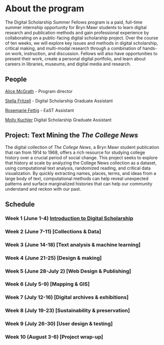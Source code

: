 # About the program

The Digital Scholarship Summer Fellows program is a paid, full-time summer internship opportunity for Bryn Mawr students to learn digital research and publication methods and gain professional experience by collaborating on a public-facing digital scholarship project. Over the course of ten weeks, we will explore key issues and methods in digital scholarship, critical making, and multi-modal research through a combination of hands-on work, instruction, and discussion. Fellows will also have opportunities to present their work, create a personal digital portfolio, and learn about careers in libraries, museums, and digital media and research.

## People

[Alice McGrath](mailto:amcgrath1@brynmawr.edu) - Program director

[Stella Fritzell](mailto:sfritzell@brynmawr.edu) - Digital Scholarship Graduate Assistant

[Rosemarie Fettig](mailto:rfettig@brynmawr.edu) - EaST Assistant

[Molly Kuchler](mailto:mkuchler@brynmawr.edu) Digital Scholarship Graduate Assistant

## Project: Text Mining the *The College News*
The digital collection of *The College News*, a Bryn Mawr student publication that ran from 1914 to 1968, offers a rich resource for studying college history over a crucial period of social change. This project seeks to explore that history at scale by analyzing the College News collection as a dataset, using computational text analysis, randomized reading, and critical data visualization. By quickly extracting names, places, terms, and ideas from a large body of text, computational methods can help reveal unexpected patterns and surface marginalized histories that can help our community understand and reckon with our past.

## Schedule

### Week 1 (June 1-4) [Introduction to Digital Scholarship](weeks/01-intro.md)

### Week 2 (June 7-11) [Collections & Data]

### Week 3 (June 14-18) [Text analysis & machine learning]

### Week 4 (June 21-25) [Design & making]

### Week 5 (June 28-July 2) [Web Design & Publishing]

### Week 6 (July 5-9) [Mapping & GIS]

### Week 7 (July 12-16) [Digital archives & exhibitions]

### Week 8 (July 19-23) [Sustainability & preservation]

### Week 9 (July 26-30) [User design & testing]

### Week 10 (August 3-6) [Project wrap-up]
